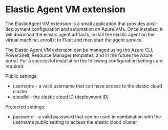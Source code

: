 # Elastic Agent VM extension

The ElasticAgent VM extension is a small application that provides post-deployment configuration and automation on Azure VMs.
Once installed, it will download the elastic agent artifacts, install the elastic agent on the virtual machine, enroll it to Fleet and then start the agent service.

The Elastic Agent VM extension can be managed using the Azure CLI, PowerShell, Resource Manager templates, and in the future the Azure portal.
For a successful installation the following configuration settings are required:

Public settings:
 - username - a valid username that can have access to the elastic cloud cluster
 - cloudId - the elastic cloud ID (deployment ID)

Protected settings:
 - password - a valid password that can be used in combination with the username public setting to access the elastic cloud cluster




